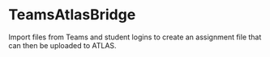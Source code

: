 # TeamsAtlasBridge

Import files from Teams and student logins to create an assignment file that can then be uploaded to ATLAS.

